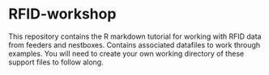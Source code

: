 # RFID-workshop
This repository contains the R markdown tutorial for working with RFID data from feeders and nestboxes. Contains associated datafiles to work through examples. You will need to create your own working directory of these support files to follow along. 

